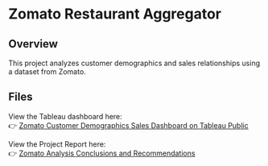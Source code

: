 # Zomato Restaurant Aggregator

## Overview

This project analyzes customer demographics and sales relationships using a dataset from Zomato.

## Files

View the Tableau dashboard here:  
👉 [Zomato Customer Demographics Sales Dashboard on Tableau Public](https://public.tableau.com/views/ZomatoCustomerDemographicsSalesDistributionFinalProject/ZomatoCustomerDemographicsSalesDistribution?:language=en-US&:sid=&:redirect=auth&:display_count=n&:origin=viz_share_link)

View the Project Report here:  
👉 [Zomato Analysis Conclusions and Recommendations](https://github.com/benjaminbretey/Data_projects_TripleTen/blob/main/Zomato_Restaurant_Aggregator/Benjamin%20Bretey%20_%20Zomato%20Analysis%20Conclusions%20And%20Recommendations.pdf)
